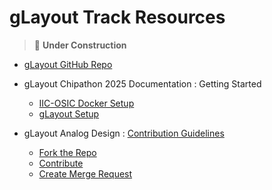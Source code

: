 # gLayout Track Resources
> 🚧 **Under Construction** 
<!-- - [Brief Overview of the MOSbius Track](./files/MOSbius_Chipathon_2025_kinget_v1.pdf) -->

- [gLayout GitHub Repo](https://github.com/ReaLLMASIC/gLayout)

- gLayout Chipathon 2025 Documentation : Getting Started
                
    - [IIC-OSIC Docker Setup](./files/IIC-OSIC_Docker_Image_Install.md)
    - [gLayout Setup](./files/gLayout_Install.md)

- gLayout Analog Design : [Contribution Guidelines](./files/contributor_guidelines.md)

    - [Fork the Repo]() 
    - [Contribute]()
    - [Create Merge Request]()


